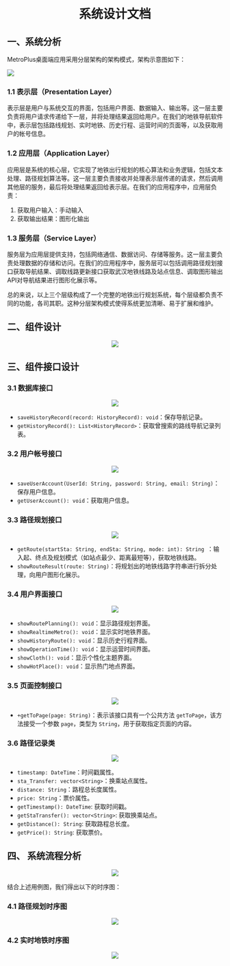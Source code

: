 <h1 align="center">系统设计文档</h1>

## 一、系统分析 

MetroPlus桌面端应用采用分层架构的架构模式，架构示意图如下：

<img src="../pics/../image/system_architecture.png" />

### 1.1 表示层（Presentation Layer）

表示层是用户与系统交互的界面，包括用户界面、数据输入、输出等。这一层主要负责将用户请求传递给下一层，并将处理结果返回给用户。在我们的地铁导航软件中，表示层包括路线规划、实时地铁、历史行程、运营时间的页面等，以及获取用户的帐号信息。

### 1.2 应用层（Application Layer） 

应用层是系统的核心层，它实现了地铁出行规划的核心算法和业务逻辑，包括文本处理、路径规划算法等。这一层主要负责接收并处理表示层传递的请求，然后调用其他层的服务，最后将处理结果返回给表示层。在我们的应用程序中，应用层负责：

1. 获取用户输入：手动输入
2. 获取输出结果：图形化输出

### 1.3 服务层（Service Layer） 

服务层为应用层提供支持，包括网络通信、数据访问、存储等服务。这一层主要负责处理数据的存储和访问。在我们的应用程序中，服务层可以包括调用路径规划接口获取导航结果、调取线路更新接口获取武汉地铁线路及站点信息、调取图形输出API对导航结果进行图形化展示等。

总的来说，以上三个层级构成了一个完整的地铁出行规划系统，每个层级都负责不同的功能，各司其职。这种分层架构模式使得系统更加清晰、易于扩展和维护。

## 二、组件设计

<div align = "center">
    <img src="../image/package_diagram.png" />
</div>

## 三、组件接口设计

### 3.1 数据库接口

<div align = "center">
    <img src="../pics/Interface_DataBase.png" />
</div>

- `saveHistoryRecord(record: HistoryRecord): void`：保存导航记录。
- `getHistoryRecord(): List<HistoryRecord>`：获取曾搜索的路线导航记录列表。

### 3.2 用户帐号接口



<div align = "center">
    <img src="../image/interface_useAccount.png" />
</div>

- `saveUserAccount(UserId: String, password: String, email: String)`：保存用户信息。
- `getUserAccount(): void`：获取用户信息。

### 3.3 路径规划接口



<div align = "center">
    <img src="../image/interface_routePlanning.png" />
</div>

- `getRoute(startSta: String, endSta: String, mode: int): String `：输入起、终点及规划模式（如站点最少、距离最短等），获取地铁线路。
- `showRouteResult(route: String)`：将规划出的地铁线路字符串进行拆分处理，向用户图形化展示。

### 3.4 用户界面接口



<div align = "center">
    <img src="../image/interface_userInterface.png" />
</div>

- `showRoutePlanning(): void`：显示路径规划界面。
- `showRealtimeMetro(): void`：显示实时地铁界面。
- `showHistoryRoute(): void`：显示历史行程界面。
- `showOperationTime(): void`：显示运营时间界面。
- `showCloth(): void`：显示个性化主题界面。
- `showHotPlace(): void`：显示热门地点界面。

### 3.5 页面控制接口

<div align = "center">
    <img src="../image/interface_pageController.png" />
</div>

- `+getToPage(page: String)`：表示该接口具有一个公共方法 `getToPage`，该方法接受一个参数 `page`，类型为 `String`，用于获取指定页面的内容。

### 3.6 路径记录类

<div align = "center">
    <img src="../pics/class_routeRecord.png" />
</div>

- `timestamp: DateTime`：时间戳属性。
- `sta_Transfer: vector<String>`：换乘站点属性。
- `distance: String`：路程总长度属性。
- `price: String`：票价属性。
- `getTimestamp(): DateTime`: 获取时间戳。
- `getStaTransfer(): vector<String>`: 获取换乘站点。
- `getDistance(): String`: 获取路程总长度。
- `getPrice(): String`: 获取票价。

## 四、 系统流程分析

<div align = "center">
    <img src="../image/UseCase.png" />
</div>

结合上述用例图，我们得出以下的时序图：

### 4.1 路径规划时序图

<div align = "center">
    <img src="../image/Sequence_RoutePlanning.png" />
</div>

### 4.2 实时地铁时序图

<div align = "center">
    <img src="../pics/Sequence_RealtimeMetro.png" />
</div>
